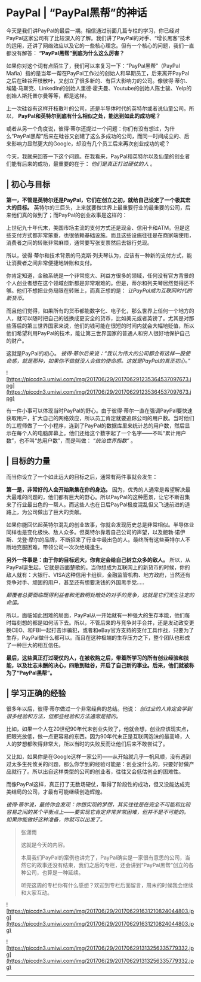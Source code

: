 # PayPal | “PayPal黑帮”的神话

今天是我们讲PayPal的最后一期。相信通过前面几篇专栏的学习，你已经对PayPal这家公司有了比较深入的了解。我们讲了PayPal的对手、“增长黑客”技术的运用，还讲了网络效应以及它的一些核心理念。但有一个核心的问题，我们一直都没有解答： **“PayPal黑帮”到底为什么这么厉害？**

如果你对这个词有点陌生了，我们可以来复习一下：“PayPal黑帮”（PayPal Mafia）指的是当年一帮在PayPal工作过的创始人和早期员工，后来离开PayPal之后在硅谷开枝散叶，又创立了很多新的、有巨大影响力的公司。像彼得·蒂尔、埃隆·马斯克、LinkedIn的创始人里德·霍夫曼、Youtube的创始人陈士骏、Yelp的创始人斯托普尔曼等等，都是这样。

上一次硅谷有这样开枝散叶的公司，还是半导体时代的英特尔或者说仙童公司。所以， **PayPal和英特尔到底有什么相似之处，能达到如此的成功呢？**

或者从另一个角度说，彼得·蒂尔还提过一个问题：你们有没有想过，为什么“PayPal黑帮”后来在硅谷又创建了这么多成功的公司，而同一时间成立的、后来影响力显然更大的Google，却没有几个员工后来再次创业成功的呢？

今天，我就来回答一下这个问题。在我看来，PayPal和英特尔以及仙童的创业者们能有后来的成功，最重要的在于： *他们是真正打过硬仗的人* 。

## | 初心与目标

 **第一，不管是英特尔还是PayPal，它们在创立之初，就给自己设定了一个极其宏大的目标。** 英特尔的三巨头，上来就要做世界上最重要行业的最重要的公司，后来他们真的做到了；而PayPal的创业故事是这样的：

上世纪九十年代末，美国市场主流的支付方式还是现金、信用卡和ATM。但是这些支付方式都非常笨重，也很依赖基础设施。而且这些设施往往是在商家端使用，消费者之间的转账非常麻烦，通常要写张支票然后去银行兑现。

所以，彼得·蒂尔和技术背景的马克斯·列夫琴认为，应该有一种新的支付方式，能让消费者之间非常便捷地转账和支付。

你肯定知道，金融系统是一个非常庞大、利益方很多的领域，任何没有官方背景的个人创业者想在这个领域创新都是非常艰难的。但是，蒂尔和列夫琴居然觉得还不够。他们不想把业务局限在转账上，而真正想的是： *让PayPal成为互联网时代的新货币。*  

而且他们觉得，如果所有的货币都能数字化、电子化，那么世界上任何一个地方的人，就可以随时把自己的钱换成更安全的货币，比如美元或者英镑了。尤其是对那些落后的第三世界国家来说，他们的钱可能在很短的时间内就会大幅地贬值，所以他们希望利用PayPal的技术，能让第三世界国家的普通人和穷人很好地保护自己的财产。

这就是PayPal的初心。 *彼得·蒂尔后来说：“我认为伟大的公司都会有这样一股使命感，就是那种，如果你不做就没人会做的使命感。这就是PayPal的真正初心。”*

![https://piccdn3.umiwi.com/img/201706/29/201706291235364537097673.jpg](https://piccdn3.umiwi.com/img/201706/29/201706291235364537097673.jpg)

有一件小事可以体现当时PayPal的野心。由于彼得·蒂尔一直在强调PayPal要快速获取用户，扩大自己的网络效应，所以员工肯定就要追踪公司的用户数。当时他们的工程师做了一个小程序，连到了PayPal的数据库里来统计总的用户数，然后显示在每个人的电脑屏幕上。他们还给这个数字起了一个名字——不叫“累计用户数”，也不叫“总用户数”，而是叫做： *“统治世界指数”* 。

## | 目标的力量

而当你设立了一个如此远大的目标之后，通常有两件事就会发生：

 **第一是，非常好的人会开始聚集在你的身边。** 因为，优秀的人通常是希望解决最大最难的问题的，他们都有巨大的野心。所以PayPal的这种愿景，让它不断召集来了行业最出色的一帮人。而这些人也在日后PayPal极度混乱但又飞速前进的道路上，为公司做出了巨大的贡献。

如果你能回忆起英特尔混乱的创业故事，你就会发现历史总是非常相似。半导体业同样也是变化极快、敌人众多。但英特尔靠着自己公司的声望，以及鲍勃·诺伊斯、戈登·摩尔的品牌，不断招来了行业中最出色的人。最终所有这些英特尔人不断地克服困难，带领公司一次次绝境逢生。

 **另外一件事是：由于你的目标远大，你肯定会给自己树立众多的敌人。** 所以，从PayPal诞生起，它就是四面楚歌的。当你想成为互联网上的新货币的时候，你的敌人就有：大银行、VISA这种信用卡组织，金融监管机构、地方政府，当然还有竞争对手、顽固的用户，甚至还有想要洗钱的外国黑手党.....

 *颠覆者总要面临既得利益者和无数明处暗处的对手的竞争，这就是它们天生注定的命运。*

所以，面临如此困难的局面，PayPal从一开始就有一种强大的生存本能，他们每时每刻想的都是如何活下去。所以，不管后来的与竞争对手合并，还是发动政变更换CEO、和FBI一起打击诈骗犯，或者和eBay官方支持的支付工具作战，只要为了生存，PayPal做什么都可以。而且在这种极端的生存压力之下，整个团队也形成了一种巨大的相互信任。

 **最后，这些真正打过硬仗的人，在被收购之后，带着所学习的所有创业经验和技能，以及壮志未酬的决心，四散到硅谷，开启了自己新的事业。后来，他们就被称为了“PayPal黑帮”。**

## | 学习正确的经验

很多年以后，彼得·蒂尔做过一个非常经典的总结。他说： *创过业的人肯定会学到很多经验和方法，但那些经验和方法通常是错的。*

比如，如果一个人在20世纪90年代末创业失败了，他就会想，创业应该现实点，把眼光放低，做一点更容易的东西。因为90年代末正是互联网泡沫的最高峰，人人的梦想都吹得非常大，所以当时的失败反而让他们后来不敢尝试了。

又比如，如果你是在Google这样一家公司——从开始就几乎一帆风顺，没有遇到过太多生死攸关的问题，那么你学到的经验可能是：创业没什么的，只要好好做产品就行了。所以出自这样类型的公司的创业者，往往又会低估创业的困难性。

而像PayPal这样，真正打了无数场硬仗，取得了阶段性的成功，但又没能达成完美结局的公司，才最有可能继续创造辉煌。

 *彼得·蒂尔说，最终你会发现：你想实现的梦想，其实往往是在完全不可能和比较容易之间的某个平衡点上——要实现它肯定非常非常困难，但并不是不可能的。如果你能做好这种准备，你就可以出发了。*

> 张潇雨
> 
> 这就是今天的内容。
> 
> 本周我们PayPal的案例也讲完了，PayPal确实是一家很有意思的公司，当然它的故事还没有结束，我们之后的专栏，还会讲到“PayPal黑帮”创立的各种公司，也算是一种延续。
> 
> 听完这周的专栏你有什么感想？欢迎到专栏后面留言，周末的时候我会继续和大家互动。

![https://piccdn3.umiwi.com/img/201706/29/201706291631210824044803.jpg](https://piccdn3.umiwi.com/img/201706/29/201706291631210824044803.jpg)

![https://piccdn3.umiwi.com/img/201706/29/201706291313256335779332.jpg](https://piccdn3.umiwi.com/img/201706/29/201706291313256335779332.jpg)

---
